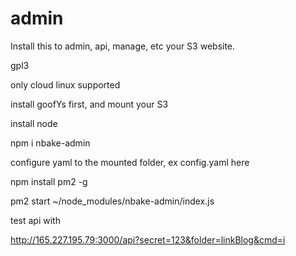 # admin

Install this to admin, api, manage, etc your S3 website.


gpl3

only cloud linux supported

install goofYs first, and mount your S3

install node

npm i nbake-admin

configure yaml to the mounted folder, ex config.yaml here

npm install pm2 -g

pm2 start ~/node_modules/nbake-admin/index.js


test api with

http://165.227.195.79:3000/api?secret=123&folder=linkBlog&cmd=i


